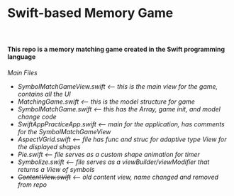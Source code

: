 # Swift-based Memory Game
<br>
<h4>This repo is a memory matching game created in the Swift programming language</h4>

<h6>
Main Files
  <ul>
      <li>SymbolMatchGameView.swift <-- this is the main view for the game, contains all the UI</li>
      <li>MatchingGame.swift <-- this is the model structure for game</li>
      <li>SymbolMatchGame.swift <-- this has the Array, game init, and model change code</li>
      <li>SwiftAppPracticeApp.swift <-- main for the application, has comments for the SymbolMatchGameView</li>
      <li>AspectVGrid.swift <-- file has func and struc for adaptive type View for the displayed shapes </li>
      <li>Pie.swift <-- file serves as a custom shape animation for timer</li>
      <li>Symbolize.swift <-- file serves as a viewBuilder/viewModifier that returns a View of symbols</li>
      <li><s>ContentView.swift</s> <-- old content view, name changed and removed from repo</li>
  </ul>
</h6>

